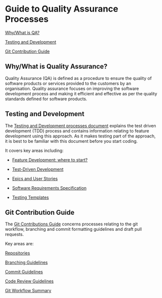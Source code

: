 # Guide to Quality Assurance Processes

[Why/What is QA?](#whywhat-is-quality-assurance)

[Testing and Development](#testing-and-development)

[Git Contribution Guide](#git-contribution-guide)

## Why/What is Quality Assurance?

Quality Assurance (QA) is defined as a procedure to ensure the quality of software products or services provided to the customers by an organisation. Quality assurance focuses on improving the software development process and making it efficient and effective as per the quality standards defined for software products.

## Testing and Development

The [Testing and Development processes document](testing-and-dev.md) explains the test driven development (TDD) process and contains information relating to feature development using this approach. As it makes testing part of the approach, it is best to be familiar with this document before you start coding.

It covers key areas including:

- [Feature Development: where to start?](testing-and-dev.md#feature-development-–-where-do-i-start)

- [Test-Driven Development](testing-and-dev.md#test-driven-development)

- [Epics and User Stories](testing-and-dev.md#epics-and-user-stories)

- [Software Requirements Specification](testing-and-dev.md#software-requirements-specification-document)

- [Testing Templates](testing-and-dev.md#testing-templates)

## Git Contribution Guide

The [Git Contributions Guide](git-contribution-guide.md) concerns processes relating to the git workflow, branching and commit formatting guidelines and draft pull requests.

Key areas are:

[Repositories](git-contribution-guide.md#repositories)

[Branching Guidelines](git-contribution-guide.md#branching-guidelines)

[Commit Guidelines](git-contribution-guide.md#commit-guidelines)

[Code Review Guidelines](git-contribution-guide.md#code-review-guidelines)

[Git Workflow Summary](git-contribution-guide.md#git-workflow-summary)
